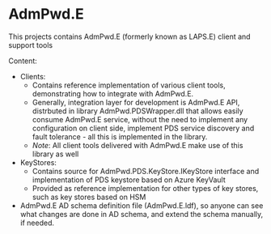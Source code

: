# AdmPwd.E
This projects contains AdmPwd.E (formerly known as LAPS.E) client and support tools

Content:
- Clients:
  - Contains reference implementation of various client tools, demonstrating  how to integrate with AdmPwd.E.
  - Generally, integration layer for development is AdmPwd.E API, distrbuted in library AdmPwd.PDSWrapper.dll that allows easily consume AdmPwd.E service, without the need to implement any configuration on client side, implement PDS service discovery and fault tolerance - all this is implemented in the library.
  - _Note_: All client tools delivered with AdmPwd.E make use of this library as well
- KeyStores:
  - Contains source for AdmPwd.PDS.KeyStore.IKeyStore interface and implementation of PDS keystore based on Azure KeyVault
  - Provided as reference implementation for other types of key stores, such as key stores based on HSM
- AdmPwd.E AD schema definition file (AdmPwd.E.ldf), so anyone can see what changes are done in AD schema, and extend the schema manually, if needed.
